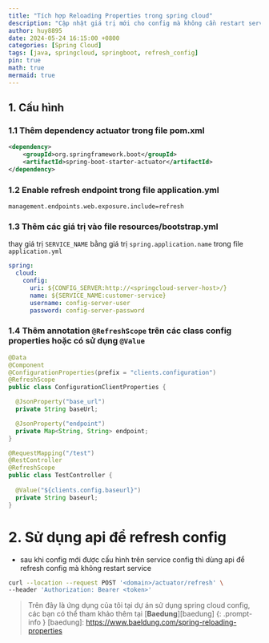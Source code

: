 ```yaml
---
title: "Tích hợp Reloading Properties trong spring cloud"
description: "Cập nhật giá trị mới cho config mà không cần restart service"
author: huy8895
date: 2024-05-24 16:15:00 +0800
categories: [Spring Cloud]
tags: [java, springcloud, springboot, refresh_config]
pin: true
math: true
mermaid: true
---
```


## 1. Cấu hình
### 1.1 Thêm dependency actuator trong file pom.xml
```xml
<dependency>
    <groupId>org.springframework.boot</groupId>
    <artifactId>spring-boot-starter-actuator</artifactId>
</dependency>
```

### 1.2 Enable refresh endpoint trong file application.yml

```properties
management.endpoints.web.exposure.include=refresh
```

### 1.3 Thêm các giá trị vào file resources/bootstrap.yml
thay giá trị `SERVICE_NAME` bằng giá trị `spring.application.name` trong file `application.yml`
```yaml
spring:
  cloud:
    config:
      uri: ${CONFIG_SERVER:http://<springcloud-server-host>/}
      name: ${SERVICE_NAME:customer-service}
      username: config-server-user
      password: config-server-password
```

### 1.4 Thêm annotation `@RefreshScope` trên các class config properties hoặc có sử dụng `@Value`

```java
@Data
@Component
@ConfigurationProperties(prefix = "clients.configuration")
@RefreshScope
public class ConfigurationClientProperties {

  @JsonProperty("base_url")
  private String baseUrl;

  @JsonProperty("endpoint")
  private Map<String, String> endpoint;
}
```

```java
@RequestMapping("/test")
@RestController
@RefreshScope
public class TestController {
  
  @Value("${clients.config.baseurl}")
  private String baseurl;
}
```

# 2. Sử dụng api để refresh config
- sau khi config mới được cấu hình trên service config thì dùng api để refresh config mà không restart service

```bash
curl --location --request POST '<domain>/actuator/refresh' \
--header 'Authorization: Bearer <token>'
```

> Trên đây là ứng dụng của tôi tại dự án sử dụng spring cloud config, các bạn có thể tham khảo thêm tại [**Baedung**][baedung]
{: .prompt-info }
[baedung]: https://www.baeldung.com/spring-reloading-properties


